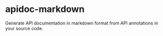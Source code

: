 # apidoc-markdown
Generate API documentation in markdown format from API annotations in your source code.
